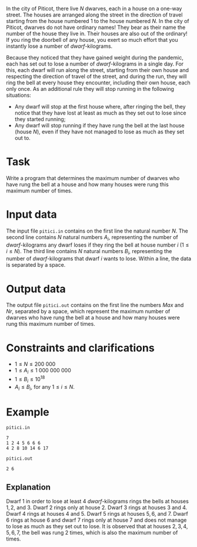 In the city of Piticot, there live $N$ dwarves, each in a house on a one-way street. The houses are arranged along the street in the direction of travel starting from the house numbered $1$ to the house numbered $N$. In the city of Piticot, dwarves do not have ordinary names! They bear as their name the number of the house they live in. Their houses are also out of the ordinary! If you ring the doorbell of any house, you exert so much effort that you instantly lose a number of *dwarf*-kilograms.

Because they noticed that they have gained weight during the pandemic, each has set out to lose a number of *dwarf*-kilograms in a single day. For this, each dwarf will run along the street, starting from their own house and respecting the direction of travel of the street, and during the run, they will ring the bell at every house they encounter, including their own house, each only once. As an additional rule they will stop running in the following situations:

* Any dwarf will stop at the first house where, after ringing the bell, they notice that they have lost at least as much as they set out to lose since they started running;
* Any dwarf will stop running if they have rung the bell at the last house (house $N$), even if they have not managed to lose as much as they set out to.

# Task

Write a program that determines the maximum number of dwarves who have rung the bell at a house and how many houses were rung this maximum number of times.

# Input data

The input file `pitici.in` contains on the first line the natural number $N$. The second line contains $N$ natural numbers $A_i$, representing the number of *dwarf*-kilograms any dwarf loses if they ring the bell at house number $i\ (1 \leq i \leq N)$. The third line contains $N$ natural numbers $B_i$, representing the number of *dwarf*-kilograms that dwarf $i$ wants to lose. Within a line, the data is separated by a space.

# Output data

The output file `pitici.out` contains on the first line the numbers $Max$ and $Nr$, separated by a space, which represent the maximum number of dwarves who have rung the bell at a house and how many houses were rung this maximum number of times.

# Constraints and clarifications

* $1 \leq N \leq 200\ 000$
* $1 \leq A_i \leq 1\ 000\ 000\ 000$
* $1 \leq B_i \leq 10^{18}$
* $A_i \leq B_i$, for any $1 \leq i \leq N$.

# Example

`pitici.in`
```
7
1 2 4 5 6 6 6
4 2 8 10 14 6 17
```

`pitici.out`
```
2 6
```

## Explanation

Dwarf $1$ in order to lose at least $4$ *dwarf*-kilograms rings the bells at houses $1, 2$, and $3$. Dwarf $2$ rings only at house $2$. Dwarf $3$ rings at houses $3$ and $4$. Dwarf $4$ rings at houses $4$ and $5$. Dwarf $5$ rings at houses $5, 6$, and $7$. Dwarf $6$ rings at house $6$ and dwarf $7$ rings only at house $7$ and does not manage to lose as much as they set out to lose. It is observed that at houses $2, 3, 4, 5, 6, 7$, the bell was rung $2$ times, which is also the maximum number of times.

